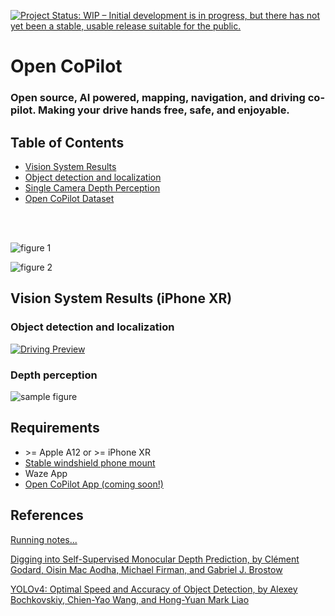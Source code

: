 [![Project Status: WIP – Initial development is in progress, but there has not yet been a stable, usable release suitable for the public.](https://www.repostatus.org/badges/latest/wip.svg)](https://www.repostatus.org/#wip)
# Open CoPilot
### Open source, AI powered, mapping, navigation, and driving co-pilot. Making your drive hands free, safe, and enjoyable.

## Table of Contents
- [Vision System Results](#vision-System-results-(iphone-xr))
- [Object detection and localization](#object-detection-and-localization)
- [Single Camera Depth Perception](#depth-perception)
- [Open CoPilot Dataset](https://bit.ly/3g4Ize1)
</br>
</br>

![figure 1](https://github.com/blakete/Open-CoPilot/blob/master/pictures/1.jpeg)

![figure 2](https://github.com/blakete/Open-CoPilot/blob/master/pictures/2.jpeg)

## Vision System Results (iPhone XR)
### Object detection and localization
[![Driving Preview](https://github.com/blakete/Open-CoPilot/blob/master/pictures/IMG_9662.jpeg)](https://youtu.be/mBYH2uKsEzM "Open CoPilot Preview")

### Depth perception
![sample figure](https://github.com/blakete/Open-CoPilot/blob/master/initial-results.gif)

## Requirements
* \>= Apple A12 or \>= iPhone XR
* [Stable windshield phone mount](https://www.amazon.com/gp/product/B076B27WP6/ref=ppx_yo_dt_b_asin_title_o02_s00?ie=UTF8&psc=1)
* Waze App
* [Open CoPilot App (coming soon!)](https://bit.ly/3g9T9Ak)

## References
[Running notes...](https://docs.google.com/document/d/1BoW7_TKAKsI0n-vwv7Fziyctg6jCQ8d4w3IcRLpaUX8/edit?usp=sharing)

[Digging into Self-Supervised Monocular Depth Prediction, by Clément Godard, Oisin Mac Aodha, Michael Firman, and Gabriel J. Brostow](https://github.com/nianticlabs/monodepth2)

[YOLOv4: Optimal Speed and Accuracy of Object Detection, by Alexey Bochkovskiy, Chien-Yao Wang, and Hong-Yuan Mark Liao](https://arxiv.org/abs/2004.10934)



